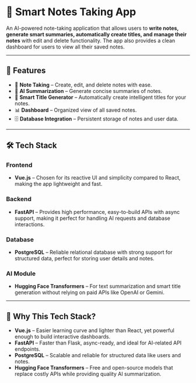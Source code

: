 # 📝 Smart Notes Taking App

An AI-powered note-taking application that allows users to **write notes, generate smart summaries, automatically create titles, and manage their notes** with edit and delete functionality. The app also provides a clean dashboard for users to view all their saved notes.  

---

## 🚀 Features 
- 📝 **Note Taking** – Create, edit, and delete notes with ease.  
- 🤖 **AI Summarization** – Generate concise summaries of notes.  
- 🧠 **Smart Title Generator** – Automatically create intelligent titles for your notes.  
- 📊 **Dashboard** – Organized view of all saved notes.  
- 🗄️ **Database Integration** – Persistent storage of notes and user data.    

---

## 🛠️ Tech Stack

### **Frontend**
- **Vue.js** – Chosen for its reactive UI and simplicity compared to React, making the app lightweight and fast.  

### **Backend**
- **FastAPI** – Provides high performance, easy-to-build APIs with async support, making it perfect for handling AI requests and database interactions.  

### **Database**
- **PostgreSQL** – Reliable relational database with strong support for structured data, perfect for storing user details and notes.  

### **AI Module**
- **Hugging Face Transformers** – For text summarization and smart title generation without relying on paid APIs like OpenAI or Gemini.  
  

---

## 🔑 Why This Tech Stack?

- **Vue.js** – Easier learning curve and lighter than React, yet powerful enough to build interactive dashboards.  
- **FastAPI** – Faster than Flask, async-ready, and ideal for AI-related API endpoints.  
- **PostgreSQL** – Scalable and reliable for structured data like users and notes.  
- **Hugging Face Transformers** – Free and open-source models that replace costly APIs while providing quality AI summarization.